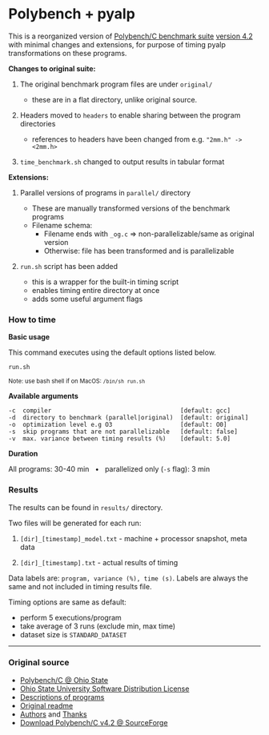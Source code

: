 # Polybench + pyalp

This is a reorganized version of [Polybench/C benchmark suite][PB] [version 4.2][4.2] 
with minimal changes and extensions, for purpose of timing pyalp transformations 
on these programs.

**Changes to original suite:**

1. The original benchmark program files are under `original/`
    - these are in a flat directory, unlike original source.
    
2. Headers moved to `headers` to enable sharing between the program directories
    - references to headers have been changed from e.g. `"2mm.h" -> <2mm.h>`

3. `time_benchmark.sh` changed to output results in tabular format

**Extensions:**

1. Parallel versions of programs in `parallel/` directory

    - These are manually transformed versions of the benchmark programs 
    - Filename schema:
        - Filename ends with `_og.c` =>  non-parallelizable/same as original version
        - Otherwise: file has been transformed and is parallelizable
        
2. `run.sh` script has been added 

    - this is a wrapper for the built-in timing script
    - enables timing entire directory at once
    - adds some useful argument flags

### How to time


**Basic usage**

This command executes using the default options listed below.
       
```text
run.sh 
```

<small>Note: use bash shell if on MacOS: `/bin/sh run.sh`</small>

**Available arguments**

```
-c  compiler                                    [default: gcc]
-d  directory to benchmark (parallel|original)  [default: original]
-o  optimization level e.g O3                   [default: O0] 
-s  skip programs that are not parallelizable   [default: false] 
-v  max. variance between timing results (%)    [default: 5.0] 
```

**Duration**

All programs: 30-40 min &nbsp; • &nbsp; parallelized only (`-s` flag): 3 min

### Results

The results can be found in `results/` directory. 

Two files will be generated for each run:

1. `[dir]_[timestamp]_model.txt` - machine + processor snapshot, meta data

2. `[dir]_[timestamp].txt` - actual results of timing

Data labels are: `program, variance (%), time (s)`.
Labels are always the same and not included in timing results file.

Timing options are same as default:

- perform 5 executions/program
- take average of 3 runs (exclude min, max time)
- dataset size is `STANDARD_DATASET`

* * *

### Original source

* [Polybench/C @ Ohio State][PB]
* [Ohio State University Software Distribution License](./LICENSE.txt)
* [Descriptions of programs](./polybench.pdf)
* [Original readme](./README)
* [Authors](./AUTHORS) and [Thanks](./THANKS)
* [Download Polybench/C v4.2 @ SourceForge][4.2]

[PB]: http://web.cse.ohio-state.edu/~pouchet.2/software/polybench/ 
[4.2]: https://sourceforge.net/projects/polybench/files/